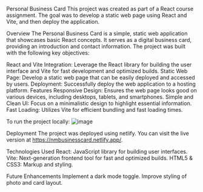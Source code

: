 Personal Business Card
This project was created as part of a React course assignment. The goal was to develop a static web page using React and Vite, and then deploy the application.

Overview
The Personal Business Card is a simple, static web application that showcases basic React concepts. It serves as a digital business card, providing an introduction and contact information. The project was built with the following key objectives:

React and Vite Integration: Leverage the React library for building the user interface and Vite for fast development and optimized builds.
Static Web Page: Develop a static web page that can be easily deployed and accessed by users.
Deployment: Successfully deploy the web application to a hosting platform.
Features
Responsive Design: Ensures the web page looks good on various devices, including desktops, tablets, and smartphones.
Simple and Clean UI: Focus on a minimalistic design to highlight essential information.
Fast Loading: Utilizes Vite for efficient bundling and fast loading times.

To run the project locally:
![image](https://github.com/user-attachments/assets/83593178-4dc6-4686-972e-0c795061b4a9)




Deployment
The project was deployed using netlify. You can visit the live version at https://nmbusinesscard.netlify.app/.

Technologies Used
React: JavaScript library for building user interfaces.
Vite: Next-generation frontend tool for fast and optimized builds.
HTML5 & CSS3: Markup and styling.


Future Enhancements
Implement a dark mode toggle.
Improve styling of photo and card layout.
